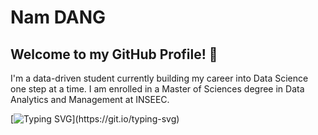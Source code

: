 # Nam DANG

## Welcome to my GitHub Profile! 👋

I'm a data-driven student currently building my career into Data Science one step at a time. I am enrolled in a Master of Sciences degree in Data Analytics and Management at INSEEC.


[![Typing SVG](https://readme-typing-svg.demolab.com?font=Fira+Code&pause=1000&color=F7C118&width=435&lines=Exploring+the+world+of+Data+!)](https://git.io/typing-svg)

<!--
**gnamdng/gnamdng** is a ✨ _special_ ✨ repository because its `README.md` (this file) appears on your GitHub profile.
Here are some ideas to get you started:

- 🔭 I’m currently working on ...
- 🌱 I’m currently learning ...
- 👯 I’m looking to collaborate on ...
- 🤔 I’m looking for help with ...
- 💬 Ask me about ...
- 📫 How to reach me: ...
- 😄 Pronouns: ...
- ⚡ Fun fact: ...
-->
